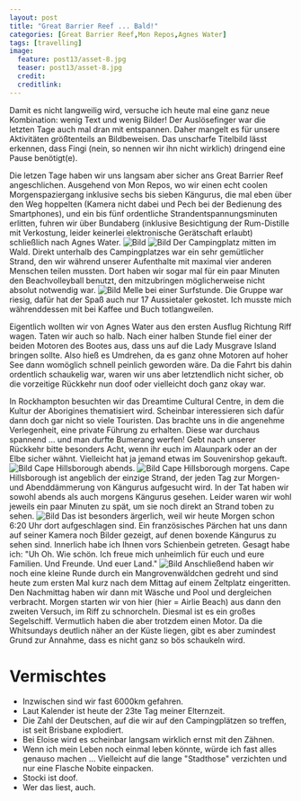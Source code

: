 ```yaml
---
layout: post
title: "Great Barrier Reef ... Bald!"
categories: [Great Barrier Reef,Mon Repos,Agnes Water]
tags: [travelling]
image:
  feature: post13/asset-8.jpg
  teaser: post13/asset-8.jpg
  credit:
  creditlink:
---
```

Damit es nicht langweilig wird, versuche ich heute mal eine ganz neue Kombination: wenig Text und wenig Bilder! Der Auslösefinger war die letzten Tage auch mal dran mit entspannen. Daher mangelt es für unsere Aktivitäten größtenteils an Bildbeweisen. Das unscharfe Titelbild lässt erkennen, dass Fingi (nein, so nennen wir ihn nicht wirklich) dringend eine Pause benötigt(e).

Die letzen Tage haben wir uns langsam aber sicher ans Great Barrier Reef angeschlichen. Ausgehend von Mon Repos, wo wir einen echt coolen Morgenspaziergang inklusive sechs bis sieben Kängurus, die mal eben über den Weg hoppelten (Kamera nicht dabei und Pech bei der Bedienung des Smartphones), und ein bis fünf ordentliche Strandentspannungsminuten erlitten, fuhren wir über Bundaberg (inklusive Besichtigung der Rum-Distille mit Verkostung, leider keinerlei elektronische Gerätschaft erlaubt) schließlich nach Agnes Water.
![Bild](https://phgo.github.io/blog/images/post13/asset.jpg)
![Bild](https://phgo.github.io/blog/images/post13/asset-2.jpg)
Der Campingplatz mitten im Wald. Direkt unterhalb des Campingplatzes war ein sehr gemütlicher Strand, den wir während unserer Aufenthalte mit maximal vier anderen Menschen teilen mussten. Dort haben wir sogar mal für ein paar Minuten den Beachvolleyball benutzt, den mitzubringen möglicherweise nicht absolut notwendig war.
![Bild](https://phgo.github.io/blog/images/post13/asset-3.jpg)
Melle bei einer Surfstunde. Die Gruppe war riesig, dafür hat der Spaß auch nur 17 Aussietaler gekostet. Ich musste mich währenddessen mit bei Kaffee und Buch totlangweilen. 

Eigentlich wollten wir von Agnes Water aus den ersten Ausflug Richtung Riff wagen. Taten wir auch so halb. Nach einer halben Stunde fiel einer der beiden Motoren des Bootes aus, dass uns auf die Lady Musgrave Island bringen sollte. Also hieß es Umdrehen, da es ganz ohne Motoren auf hoher See dann womöglich schnell peinlich geworden wäre. Da die Fahrt bis dahin ordentlich schaukelig war, waren wir uns aber letztendlich nicht sicher, ob die vorzeitige Rückkehr nun doof oder vielleicht doch ganz okay war. 

In Rockhampton besuchten wir das Dreamtime Cultural Centre, in dem die Kultur der Aborigines thematisiert wird. Scheinbar interessieren sich dafür dann doch gar nicht so viele Touristen. Das brachte uns in die angenehme Verlegenheit, eine private Führung zu erhalten. Diese war durchaus spannend ... und man durfte Bumerang werfen! Gebt nach unserer Rückkehr bitte besonders Acht, wenn ihr euch im Alaunpark oder an der Elbe sicher wähnt. Vielleicht hat ja jemand etwas im Souvenirshop gekauft.
![Bild](https://phgo.github.io/blog/images/post13/asset-4.jpg)
Cape Hillsborough abends.
![Bild](https://phgo.github.io/blog/images/post13/asset-5.jpg)
Cape Hillsborough morgens. Cape Hillsborough ist angeblich der einzige Strand, der jeden Tag zur Morgen- und Abenddämmerung von Kängurus aufgesucht wird. In der Tat haben wir sowohl abends als auch morgens Kängurus gesehen. Leider waren wir wohl jeweils ein paar Minuten zu spät, um sie noch direkt an Strand toben zu sehen.
![Bild](https://phgo.github.io/blog/images/post13/asset-6.jpg)
Das ist besonders ärgerlich, weil wir heute Morgen schon 6:20 Uhr dort aufgeschlagen sind. Ein französisches Pärchen hat uns dann auf seiner Kamera noch Bilder gezeigt, auf denen boxende Kängurus zu sehen sind. Innerlich habe ich Ihnen vors Schienbein getreten. Gesagt habe ich: "Uh Oh. Wie schön. Ich freue mich unheimlich für euch und eure Familien. Und Freunde. Und euer Land."
![Bild](https://phgo.github.io/blog/images/post13/asset-7.jpg)
Anschließend haben wir noch eine kleine Runde durch ein Mangrovenwäldchen gedreht und sind heute zum ersten Mal kurz nach dem Mittag auf einem Zeltplatz eingeritten. Den Nachmittag haben wir dann mit Wäsche und Pool und dergleichen verbracht. Morgen starten wir von hier (hier = Airlie Beach) aus dann den zweiten Versuch, im Riff zu schnorcheln. Diesmal ist es ein großes Segelschiff. Vermutlich haben die aber trotzdem einen Motor. Da die Whitsundays deutlich näher an der Küste liegen, gibt es aber zumindest Grund zur Annahme, dass es nicht ganz so bös schaukeln wird.

# Vermischtes
* Inzwischen sind wir fast 6000km gefahren.
* Laut Kalender ist heute der 23te Tag meiner Elternzeit.
* Die Zahl der Deutschen, auf die wir auf den Campingplätzen so treffen, ist seit Brisbane explodiert.
* Bei Eloise wird es scheinbar langsam wirklich ernst mit den Zähnen.
* Wenn ich mein Leben noch einmal leben könnte, würde ich fast alles genauso machen ... Vielleicht auf die lange "Stadthose" verzichten und nur eine Flasche Nobite einpacken.
* Stocki ist doof.
* Wer das liest, auch.
